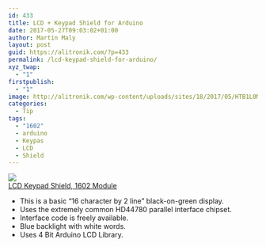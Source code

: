 ```yaml
---
id: 433
title: LCD + Keypad Shield for Arduino
date: 2017-05-27T09:03:02+01:00
author: Martin Maly
layout: post
guid: https://alitronik.com/?p=433
permalink: /lcd-keypad-shield-for-arduino/
xyz_twap:
  - "1"
firstpublish:
  - "1"
image: http://alitronik.com/wp-content/uploads/sites/18/2017/05/HTB1L0MsLXXXXXaTXFXXq6xXFXXXa.jpg
categories:
  - Tip
tags:
  - "1602"
  - arduino
  - Keypas
  - LCD
  - Shield
---
```

<a href="http://s.click.aliexpress.com/e/Z7qRr76" target="_parent"><img src="//ae01.alicdn.com/kf/HTB1s34LRpXXXXaSXVXXq6xXFXXXM/Free-Shipping-LCD-font-b-Keypad-b-font-font-b-Shield-b-font-font-b-LCD1602.jpg_220x220.jpg" /><span style="display: block;">LCD Keypad Shield, 1602 Module</span></a>

  * This is a basic &#8220;16 character by 2 line&#8221; black-on-green display.
  * Uses the extremely common HD44780 parallel interface chipset.
  * Interface code is freely available.
  * Blue backlight with white words.
  * Uses 4 Bit Arduino LCD Library.